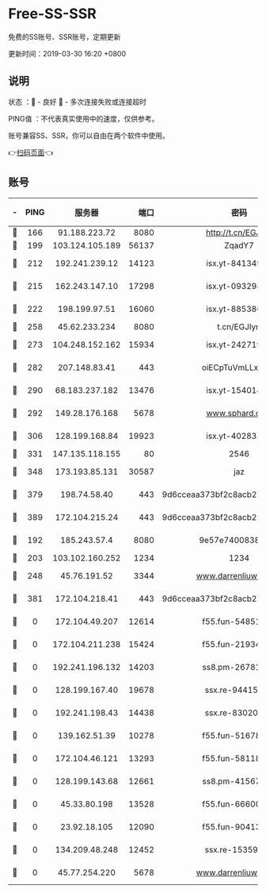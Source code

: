 # Free-SS-SSR

免费的SS账号、SSR账号，定期更新

更新时间：2019-03-30 16:20 +0800

## 说明

状态     ：🙂 - 良好 🙁 - 多次连接失败或连接超时

PING值   ：不代表真实使用中的速度，仅供参考。

账号兼容SS、SSR，你可以自由在两个软件中使用。

👉[扫码页面](https://liesauer.github.io/Free-SS-SSR/)👈

## 账号

|-|PING|服务器|端口|密码|加密方式|区域|
|:----:|:----:|:-----:|-----:|:----:|:----:|:----:|
|🙂|166|91.188.223.72|8080|http://t.cn/EGJIyrl|rc4-md5|RU|
|🙂|199|103.124.105.189|56137|ZqadY7|chacha20|US|
|🙂|212|192.241.239.12|14123|isx.yt-84134989|aes-256-cfb|US|
|🙂|215|162.243.147.10|17298|isx.yt-09329886|aes-256-cfb|US|
|🙂|222|198.199.97.51|16060|isx.yt-88538698|aes-256-cfb|US|
|🙂|258|45.62.233.234|8080|t.cn/EGJIyrl|rc4-md5|CA|
|🙂|273|104.248.152.162|15934|isx.yt-24271978|aes-256-cfb|SG|
|🙂|282|207.148.83.41|443|oiECpTuVmLLxk4Ts|aes-256-cfb|AU|
|🙂|290|68.183.237.182|13476|isx.yt-15401428|aes-256-cfb|SG|
|🙂|292|149.28.176.168|5678|www.sphard.com|aes-256-cfb|AU|
|🙂|306|128.199.168.84|19923|isx.yt-40283150|aes-256-cfb|SG|
|🙂|331|147.135.118.155|80|2546|chacha20|US|
|🙂|348|173.193.85.131|30587|jaz|aes-256-cfb|US|
|🙂|379|198.74.58.40|443|9d6cceaa373bf2c8acb22e60b6a58be6|aes-256-cfb|US|
|🙂|389|172.104.215.24|443|9d6cceaa373bf2c8acb22e60b6a58be6|aes-256-cfb|US|
|🙂|192|185.243.57.4|8080|9e57e7400838a01e|chacha20-ietf|US|
|🙂|203|103.102.160.252|1234|1234|rc4-md5|JP|
|🙂|248|45.76.191.52|3344|www.darrenliuwei.com|aes-256-cfb|JP|
|🙂|381|172.104.218.41|443|9d6cceaa373bf2c8acb22e60b6a58be6|aes-256-cfb|US|
|🙁|0|172.104.49.207|12614|f55.fun-54851192|aes-256-cfb|SG|
|🙁|0|172.104.211.238|15424|f55.fun-21934878|aes-256-cfb|US|
|🙁|0|192.241.196.132|14203|ss8.pm-26781562|aes-256-cfb|US|
|🙁|0|128.199.167.40|19678|ssx.re-94415415|aes-256-cfb|SG|
|🙁|0|192.241.198.43|14438|ssx.re-83020606|aes-256-cfb|US|
|🙁|0|139.162.51.39|10278|f55.fun-51678330|aes-256-cfb|SG|
|🙁|0|172.104.46.121|13293|f55.fun-58118866|aes-256-cfb|SG|
|🙁|0|128.199.143.68|12661|ss8.pm-41567124|aes-256-cfb|SG|
|🙁|0|45.33.80.198|13528|f55.fun-66600164|aes-256-cfb|US|
|🙁|0|23.92.18.105|12090|f55.fun-90413595|aes-256-cfb|US|
|🙁|0|134.209.48.248|12452|ssx.re-15359519|aes-256-cfb|US|
|🙁|0|45.77.254.220|5678|www.darrenliuwei.com|aes-256-cfb|SG|
